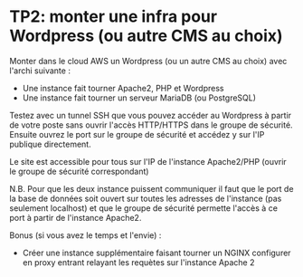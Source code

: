 # TP2: monter une infra pour Wordpress (ou autre CMS au choix)

Monter dans le cloud AWS un Wordpress (ou un autre CMS au choix)
avec l'archi suivante :

- Une instance fait tourner Apache2, PHP et Wordpress
- Une instance fait tourner un serveur MariaDB (ou PostgreSQL)

Testez avec un tunnel SSH que vous pouvez accéder au Wordpress à partir
de votre poste sans ouvrir l'accès HTTP/HTTPS dans le groupe de sécurité.
Ensuite ouvrez le port sur le groupe de sécurité et accédez y sur l'IP
publique directement.

Le site est accessible pour tous sur l'IP de l'instance Apache2/PHP (ouvrir
le groupe de sécurité correspondant)

N.B. Pour que les deux instance puissent communiquer il faut que
le port de la base de données soit ouvert sur toutes les adresses
de l'instance (pas seulement localhost) et que le groupe de sécurité
permette l'accès à ce port à partir de l'instance Apache2.

Bonus (si vous avez le temps et l'envie) :
- Créer une instance supplémentaire faisant tourner un NGINX configurer
en proxy entrant relayant les requètes sur l'instance Apache 2 
